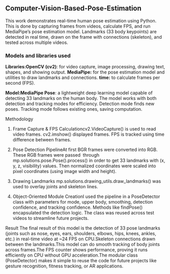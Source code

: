 ## Computer-Vision-Based-Pose-Estimation

This work demonstrates real-time human pose estimation using Python. This is done by capturing frames from videos, calculate FPS, and run MediaPipe’s pose estimation model. Landmarks (33 body keypoints) are detected in real time, drawn on the frame with connections (skeleton), and tested across multiple videos. <br>

### Models and libraries used
**Libraries:OpenCV (cv2)**: for video capture, image processing, drawing text, shapes, and showing output. 
**MediaPipe:** for the pose estimation model and utilities to draw landmarks and connections.
**time:** to calculate frames per second (FPS).

**Model:MediaPipe Pose**: a lightweight deep learning model capable of detecting 33 landmarks on the human body. The model works with both detection and tracking modes for efficiency. Detection mode finds new poses. Tracking mode follows existing ones, saving computation.

Methodology
1. Frame Capture & FPS Calculationcv2.VideoCapture() is used to read video frames. cv2.imshow() displayed frames. FPS is tracked using time difference between frames.
2. Pose Detection PipelineAt first BGR frames were converted into RGB. These RGB frames were passed  through mp.solutions.pose.Pose().process() in order to get 33 landmarks with (x, y, z, visibility) values. Then normalized coordinates were scaled into pixel coordinates (using image width and height).

3. Drawing Landmarks mp.solutions.drawing_utils.draw_landmarks() was used to overlay joints and skeleton lines.
4. Object-Oriented Module CreationI used the pipeline in a PoseDetector class with parameters for mode, upper body, smoothing, detection confidence, and tracking confidence. Methods like findPose() encapsulated the detection logic. The class was reused across test videos to streamline future projects.

Result
The final result of this model is the detection of 33 pose landmarks (joints such as nose, eyes, ears, shoulders, elbows, hips, knees, ankles, etc.) in real-time video at ~24 FPS on CPU.Skeleton connections drawn between the landmarks.This model can do smooth tracking of body joints across frames.The FPS counter shows performance, proving it runs efficiently on CPU without GPU acceleration.The modular class (PoseDetector) makes it simple to reuse the code for future projects like gesture recognition, fitness tracking, or AR applications.


